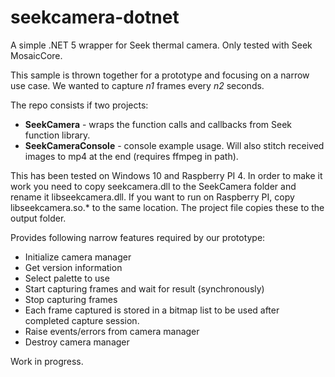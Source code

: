 # seekcamera-dotnet

A simple .NET 5 wrapper for Seek thermal camera. Only tested with Seek MosaicCore. 

This sample is thrown together for a prototype and focusing on a narrow use case. We wanted to capture *n1* frames every *n2* seconds. 

The repo consists if two projects:

- **SeekCamera** - wraps the function calls and callbacks from Seek function library.
- **SeekCameraConsole** - console example usage. Will also stitch received images to mp4 at the end (requires ffmpeg in path).

This has been tested on Windows 10 and Raspberry PI 4. In order to make it work you need to copy seekcamera.dll to the SeekCamera folder and rename it libseekcamera.dll. If you want to run on Raspberry PI, copy libseekcamera.so.* to the same location. The project file copies these to the output folder.

Provides following narrow features required by our prototype:

- Initialize camera manager
- Get version information
- Select palette to use
- Start capturing frames and wait for result (synchronously)
- Stop capturing frames
- Each frame captured is stored in a bitmap list to be used after completed capture session.
- Raise events/errors from camera manager
- Destroy camera manager

Work in progress.